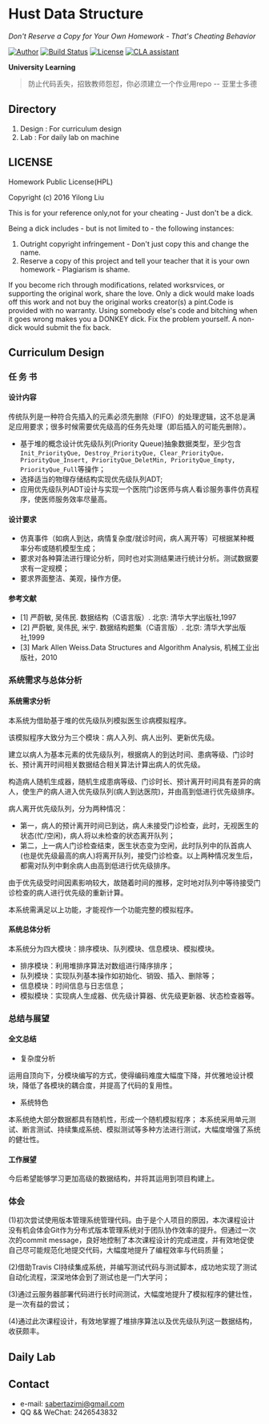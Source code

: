 # Hust Data Structure

*Don't Reserve a Copy for Your Own Homework - That's Cheating Behavior*

[![Author](https://img.shields.io/badge/author-sabertazimi-lightgrey.svg)](https://github.com/sabertazimi)
[![Build Status](https://travis-ci.org/sabertazimi/HustDataStructure.svg?branch=master)](https://travis-ci.org/sabertazimi/HustDataStructure)
[![License](https://img.shields.io/badge/license-HPL-blue.svg)](https://raw.githubusercontent.com/sabertazimi/hust-lab/master/LICENSE)
[![CLA assistant](https://cla-assistant.io/readme/badge/sabertazimi/HustDataStructure)](https://cla-assistant.io/sabertazimi/HustDataStructure)

**University Learning**

> 防止代码丢失，招致教师怨怼，你必须建立一个作业用repo -- 亚里士多德

## Directory

1.  Design : For curriculum design
2.  Lab : For daily lab on machine

## LICENSE

Homework Public License(HPL)

Copyright (c) 2016 Yilong Liu

This is for your reference only,not for your cheating -  Just don't be a dick.

Being a dick includes - but is not limited to - the following instances:

1.   Outright copyright infringement - Don't just copy this and change the name.
2.   Reserve a copy of this project and tell your teacher that it is your own homework - Plagiarism is shame.

If you become rich through modifications, related worksrvices, or supporting the original work, share the love. Only a dick would make loads off this work and not buy the original works creator(s) a pint.Code is provided with no warranty. Using somebody else's code and bitching when it goes wrong makes you a DONKEY dick. Fix the problem yourself. A non-dick would submit the fix back.

## Curriculum Design

### 任  务  书

#### 设计内容

传统队列是一种符合先插入的元素必须先删除（FIFO）的处理逻辑，这不总是满足应用要求；很多时候需要优先级高的任务先处理（即后插入的可能先删除）。
-   基于堆的概念设计优先级队列(Priority Queue)抽象数据类型，至少包含`Init_PriorityQue, Destroy_PriorityQue, Clear_PriorityQue，PriorityQue_Insert, PriorityQue_DeletMin, PriorityQue_Empty, PriorityQue_Full`等操作；
-   选择适当的物理存储结构实现优先级队列ADT;
-   应用优先级队列ADT设计与实现一个医院门诊医师与病人看诊服务事件仿真程序，使医师服务效率尽量高。

#### 设计要求

-   仿真事件（如病人到达，病情复杂度/就诊时间，病人离开等）可根据某种概率分布或随机模型生成；
-   要求对各种算法进行理论分析，同时也对实测结果进行统计分析。测试数据要求有一定规模；
-   要求界面整洁、美观，操作方便。

#### 参考文献

-   \[1]  严蔚敏, 吴伟民. 数据结构（C语言版）. 北京: 清华大学出版社,1997
-   \[2]  严蔚敏, 吴伟民, 米宁. 数据结构题集（C语言版）. 北京: 清华大学出版社,1999
-   \[3]  Mark Allen Weiss.Data Structures and Algorithm Analysis, 机械工业出版社，2010

### 系统需求与总体分析

#### 系统需求分析

本系统为借助基于堆的优先级队列模拟医生诊病模拟程序。

该模拟程序大致分为三个模块：病人入列、病人出列、更新优先级。

建立以病人为基本元素的优先级队列，根据病人的到达时间、患病等级、门诊时长、预计离开时间相关数据结合相关算法计算出病人的优先级。

构造病人随机生成器，随机生成患病等级、门诊时长、预计离开时间具有差异的病人，使生产的病人进入优先级队列(病人到达医院)，并由高到低进行优先级排序。

病人离开优先级队列，分为两种情况：
-   第一，病人的预计离开时间已到达，病人未接受门诊检查，此时，无视医生的状态(忙/空闲)，病人将以未检查的状态离开队列；
-   第二，上一病人门诊检查结束，医生状态变为空闲，此时队列中的队首病人(也是优先级最高的病人)将离开队列，接受门诊检查。以上两种情况发生后，都需对队列中剩余病人由高到低进行优先级排序。

由于优先级受时间因素影响较大，故随着时间的推移，定时地对队列中等待接受门诊检查的病人进行优先级的重新计算。

本系统需满足以上功能，才能视作一个功能完整的模拟程序。
####  系统总体分析

本系统分为四大模块：排序模块、队列模块、信息模块、模拟模块。

-   排序模块：利用堆排序算法对数组进行降序排序；
-   队列模块：实现队列基本操作如初始化、销毁、插入、删除等；
-   信息模块：时间信息与日志信息；
-   模拟模块：实现病人生成器、优先级计算器、优先级更新器、状态检查器等。

### 总结与展望

#### 全文总结

-   复杂度分析

运用自顶向下，分模块编写的方式，使得编码难度大幅度下降，并优雅地设计模块，降低了各模块的耦合度，并提高了代码的复用性。

-   系统特色

本系统绝大部分数据都具有随机性，形成一个随机模拟程序；
本系统采用单元测试、断言测试、持续集成系统、模拟测试等多种方法进行测试，大幅度增强了系统的健壮性。

#### 工作展望

今后希望能够学习更加高级的数据结构，并将其运用到项目构建上。

### 体会

(1)初次尝试使用版本管理系统管理代码。由于是个人项目的原因，本次课程设计没有机会体会Git作为分布式版本管理系统对于团队协作效率的提升。但通过一次次的commit message，良好地控制了本次课程设计的完成进度，并有效地促使自己尽可能规范化地提交代码，大幅度地提升了编程效率与代码质量；

(2)借助Travis CI持续集成系统，并编写测试代码与测试脚本，成功地实现了测试自动化流程，深深地体会到了测试也是一门大学问；

(3)通过云服务器部署代码进行长时间测试，大幅度地提升了模拟程序的健壮性，是一次有益的尝试；

(4)通过此次课程设计，有效地掌握了堆排序算法以及优先级队列这一数据结构，收获颇丰。

## Daily Lab

## Contact

-   e-mail: sabertazimi@gmail.com
-   QQ && WeChat: 2426543832
